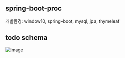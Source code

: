 ## spring-boot-proc
개발환경: window10, spring-boot, mysql, jpa, thymeleaf

## todo schema
![image](https://user-images.githubusercontent.com/76193042/124212906-b4997f80-db2a-11eb-932f-7f88b9de92f6.png)
